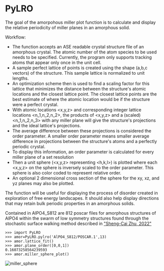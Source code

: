 # PyLRO
The goal of the amorpohous miller plot function is to calculate and display the relative periodicity of miller planes in an amorphous solid. 

Workflow:
* The function accepts an ASE readable crystal structure file of an amorphous crystal. The atomic number of the atom species to be used needs to be specified. Currently, the program only supports tracking atoms that appear only once in the unit cell.
* A sample perfect lattice of points is created using the shape (a,b,c vectors) of the structure. This sample lattice is normalized to unit lengths.
* An optimization scheme then is used to find a scaling factor for this lattice that minimizes the distance between the structure's atomic locations and the closest lattice point. The closest lattice points are the best estimate of where the atomic location would be if the structure were a perfect crystal.
* With atomic locations <x,y,z> and corresponding integer lattice locations <n_1,n_2,n_2>, the products of <x,y,z> and a (scaled) <n_1,n_2,n_3> with any miller plane will give the structure's projections and the ideal lattice's projections.
* The average difference between these projections is considered the order parameter. A smaller order parameter means smaller average difference in projections between the structure's atoms and a perfectly periodic crystal.
* To display this information, an order parameter is calculated for every miller plane of a set resolution
*  Then a unit sphere (<x,y,z> representing <h,k,l>) is plotted where each <x,y,z> on the sphere is inversely scaled to the order parameter. This sphere is also color coded to represent relative order.
* An optional 2 dimensional cross section of the sphere for the xy, xz, and yz planes may also be plotted.

The function will be useful for displaying the process of disorder created in exploration of free energy landscapes. It should also help display directions that may retain bulk periodic properties in an amorphous solids.

Contained in AlPO4_S812 are 812 poscar files for amorphous structures of AlPO4 within the swarm of low symmetry structures found through the stochastic surface walking method described in ["Sheng-Cai Zhu, 2022"](https://pubs.acs.org/doi/10.1021/jacs.2c01717#:~:text=This%20unique%20case%20of%20memory,with%20the%20same%20topological%20linkage.)

```
>>> import PyLRO
>>> amor=PyLRO.pylro('AlPO4_S812/POSCAR.1',13)
>>> amor.lattice_fit()
>>> amor.plane_order([0,0,1])
0.16073258564239593
>>> amor.miller_sphere_plot()
```


![miller_sphere](https://github.com/user-attachments/assets/9389d07a-6d29-43d6-b60e-114eea3a4b32)


